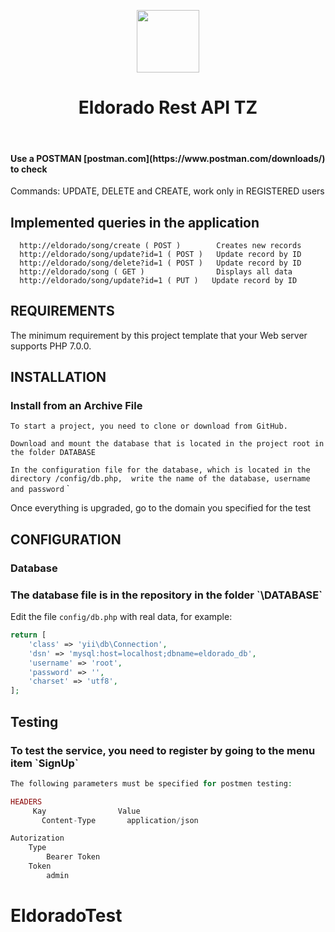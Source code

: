 <p align="center">
    <a href="https://github.com/yiisoft" target="_blank">
        <img src="https://avatars0.githubusercontent.com/u/993323" height="100px">
    </a>
    <h1 align="center">Eldorado Rest API TZ</h1>
    <br>
</p>

<h4>Use a POSTMAN  [postman.com](https://www.postman.com/downloads/) to check</h4>

<p>Commands: UPDATE, DELETE and CREATE, work only in REGISTERED users</p>

Implemented queries in the application
-------------------

      http://eldorado/song/create ( POST )        Creates new records
      http://eldorado/song/update?id=1 ( POST )   Update record by ID
      http://eldorado/song/delete?id=1 ( POST )   Update record by ID
      http://eldorado/song ( GET )                Displays all data         
      http://eldorado/song/update?id=1 ( PUT )   Update record by ID
     



REQUIREMENTS
------------

The minimum requirement by this project template that your Web server supports PHP 7.0.0.


INSTALLATION
------------

### Install from an Archive File

`To start a project, you need to clone or download from GitHub.`

`Download and mount the database that is located in the project root in the folder DATABASE`

`In the configuration file for the database, which is located in the directory /config/db.php, 
write the name of the database, username and password`
`

Once everything is upgraded, go to the domain you specified for the test

CONFIGURATION
-------------

### Database

<h3>The database file is in the repository in the folder `\DATABASE`</h3>

Edit the file `config/db.php` with real data, for example:

```php
return [
    'class' => 'yii\db\Connection',
    'dsn' => 'mysql:host=localhost;dbname=eldorado_db',
    'username' => 'root',
    'password' => '',
    'charset' => 'utf8',
];
```

Testing
-------------

<h3>To test the service, you need to register by going to the menu item `SignUp`</h3>

```php
The following parameters must be specified for postmen testing:

HEADERS
     Kay                Value
       Content-Type       application/json
```
```php
Autorization
    Type
        Bearer Token
    Token
        admin

```


# EldoradoTest
